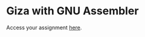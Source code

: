 # Giza with GNU Assembler
Access your assignment [here](https://docs.google.com/document/d/1zCFxYM60W2IElCAWJOEyRvN2LoQZuyxSbmpXm7feQfk/edit?usp=sharing).
